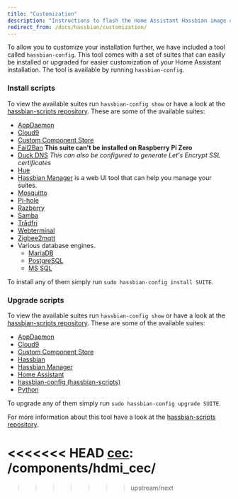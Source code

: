 ```yaml
---
title: "Customization"
description: "Instructions to flash the Home Assistant Hassbian image on a Raspberry Pi."
redirect_from: /docs/hassbian/customization/
---
```


To allow you to customize your installation further, we have included a tool called `hassbian-config`. This tool comes with a set of suites that can easily be installed or upgraded for easier customization of your Home Assistant installation.
The tool is available by running `hassbian-config`.

### Install scripts

To view the available suites run `hassbian-config show` or have a look at the [hassbian-scripts repository][hassbian-repo].
These are some of the available suites:

- [AppDaemon](https://github.com/home-assistant/hassbian-scripts/blob/master/docs/suites/appdaemon.md)
- [Cloud9](https://github.com/home-assistant/hassbian-scripts/blob/master/docs/suites/cloud9.md)
- [Custom Component Store](https://github.com/home-assistant/hassbian-scripts/blob/master/docs/suites/custom-component-store.md)
- [Fail2Ban](https://github.com/home-assistant/hassbian-scripts/blob/master/docs/suites/fail2ban.md) **This suite can't be installed on Raspberry Pi Zero**
- [Duck DNS](https://github.com/home-assistant/hassbian-scripts/blob/master/docs/suites/duckdns.md) _This can also be configured to generate Let's Encrypt SSL certificates_
- [Hue](https://github.com/home-assistant/hassbian-scripts/blob/master/docs/suites/hue.md)
- [Hassbian Manager](https://github.com/home-assistant/hassbian-scripts/blob/master/docs/suites/manager.md) is a web UI tool that can help you manage your suites.
- [Mosquitto](https://github.com/home-assistant/hassbian-scripts/blob/master/docs/suites/mosquitto.md)
- [Pi-hole](https://github.com/home-assistant/hassbian-scripts/blob/master/docs/suites/pihole.md)
- [Razberry](https://github.com/home-assistant/hassbian-scripts/blob/master/docs/suites/razberry.md)
- [Samba](https://github.com/home-assistant/hassbian-scripts/blob/master/docs/suites/samba.md)
- [Trådfri](https://github.com/home-assistant/hassbian-scripts/blob/master/docs/suites/tradfri.md)
- [Webterminal](https://github.com/home-assistant/hassbian-scripts/blob/master/docs/suites/webterminal.md)
- [Zigbee2mqtt](https://github.com/home-assistant/hassbian-scripts/blob/master/docs/suites/zigbee2mqtt.md)
- Various database engines.
  - [MariaDB](https://github.com/home-assistant/hassbian-scripts/blob/master/docs/suites/mariadb.md)
  - [PostgreSQL](https://github.com/home-assistant/hassbian-scripts/blob/master/docs/suites/postgresql.md)
  - [MS SQL](https://github.com/home-assistant/hassbian-scripts/blob/master/docs/suites/mssql.md)

To install any of them simply run `sudo hassbian-config install SUITE`.

### Upgrade scripts

To view the available suites run `hassbian-config show` or have a look at the [hassbian-scripts repository][hassbian-repo].
These are some of the available suites:

- [AppDaemon](https://github.com/home-assistant/hassbian-scripts/blob/master/docs/suites/appdaemon.md)
- [Cloud9](https://github.com/home-assistant/hassbian-scripts/blob/master/docs/suites/cloud9.md)
- [Custom Component Store](https://github.com/home-assistant/hassbian-scripts/blob/master/docs/suites/custom-component-store.md)
- [Hassbian](https://github.com/home-assistant/hassbian-scripts/blob/master/docs/suites/hassbian.md)
- [Hassbian Manager](https://github.com/home-assistant/hassbian-scripts/blob/master/docs/suites/manager.md)
- [Home Assistant](https://github.com/home-assistant/hassbian-scripts/blob/master/docs/suites/homeassistant.md)
- [hassbian-config (hassbian-scripts)](https://github.com/home-assistant/hassbian-scripts/blob/master/docs/suites/hassbian_config.md)
- [Python](https://github.com/home-assistant/hassbian-scripts/blob/master/docs/suites/python.md)

To upgrade any of them simply run `sudo hassbian-config upgrade SUITE`.

For more information about this tool have a look at the [hassbian-scripts repository][hassbian-repo].

[hassbian-repo]: https://github.com/home-assistant/hassbian-scripts
<<<<<<< HEAD
[cec]: /components/hdmi_cec/
=======
[cec]: /integrations/hdmi_cec/
>>>>>>> upstream/next
